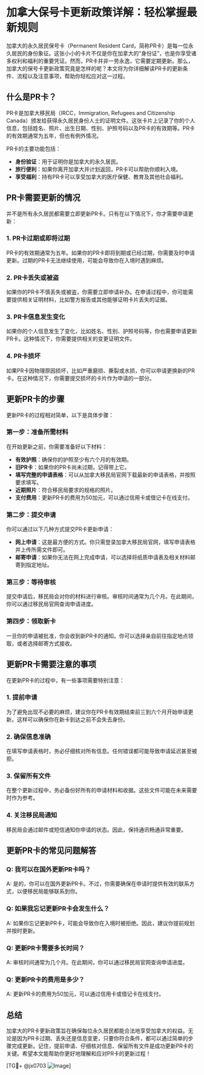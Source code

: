 # 加拿大保号卡更新政策详解：轻松掌握最新规则

加拿大的永久居民保号卡（Permanent Resident Card，简称PR卡）是每一位永久居民的身份象征。这张小小的卡片不仅是你在加拿大的“身份证”，也是你享受诸多权利和福利的重要凭证。然而，PR卡并非一劳永逸，它需要定期更新。那么，加拿大的保号卡更新政策究竟是怎样的呢？本文将为你详细解读PR卡的更新条件、流程以及注意事项，帮助你轻松应对这一过程。

## 什么是PR卡？

PR卡是加拿大移民局（IRCC，Immigration, Refugees and Citizenship Canada）颁发给获得永久居民身份人士的证明文件。这张卡片上记录了你的个人信息，包括姓名、照片、出生日期、性别、护照号码以及PR卡的有效期等。PR卡的有效期通常为五年，但也有例外情况。

PR卡的主要功能包括：

- **身份验证**：用于证明你是加拿大的永久居民。
- **旅行便利**：如果你离开加拿大并计划返回，PR卡可以帮助你顺利入境。
- **享受福利**：持有PR卡可以享受加拿大的医疗保健、教育及其他社会福利。

## PR卡需要更新的情况

并不是所有永久居民都需要立即更新PR卡。只有在以下情况下，你才需要申请更新：

### 1. PR卡过期或即将过期

PR卡的有效期通常为五年。如果你的PR卡即将到期或已经过期，你需要及时申请更新。过期的PR卡无法继续使用，可能会导致你在入境时遇到麻烦。

### 2. PR卡丢失或被盗

如果你的PR卡不慎丢失或被盗，你需要立即申请补办。在申请过程中，你可能需要提供相关证明材料，比如警方报告或其他能够证明卡片丢失的证据。

### 3. PR卡信息发生变化

如果你的个人信息发生了变化，比如姓名、性别、护照号码等，你也需要申请更新PR卡。这种情况下，你需要提供相关的变更证明文件。

### 4. PR卡损坏

如果PR卡因物理原因损坏，比如严重磨损、撕裂或水损，你可以申请更换新的PR卡。在这种情况下，你需要提交损坏的卡片作为申请的一部分。

## 更新PR卡的步骤

更新PR卡的过程相对简单，以下是具体步骤：

### 第一步：准备所需材料

在开始更新之前，你需要准备好以下材料：

- **有效护照**：确保你的护照至少有六个月的有效期。
- **旧PR卡**：如果你的PR卡尚未过期，记得带上它。
- **填写完整的申请表格**：可以从加拿大移民局官网下载最新的申请表格，并按照要求填写。
- **近期照片**：符合移民局要求的规格的照片。
- **支付费用**：更新PR卡的费用为50加元，可以通过信用卡或借记卡在线支付。

### 第二步：提交申请

你可以通过以下几种方式提交PR卡更新申请：

- **网上申请**：这是最方便的方式。你只需登录加拿大移民局官网，填写申请表格并上传所需文件即可。
- **邮寄申请**：如果你无法在网上完成申请，可以选择将纸质申请表及相关材料邮寄到指定地址。

### 第三步：等待审核

提交申请后，移民局会对你的材料进行审核。审核时间通常为几个月。在此期间，你可以通过移民局官网查询申请进度。

### 第四步：领取新卡

一旦你的申请被批准，你会收到新PR卡的通知。你可以选择亲自前往指定地点领取，或者选择邮寄方式接收。

## 更新PR卡需要注意的事项

在更新PR卡的过程中，有一些事项需要特别注意：

### 1. 提前申请

为了避免出现不必要的麻烦，建议你在PR卡有效期结束前三到六个月开始申请更新。这样可以确保你在新卡到达之前不会失去身份。

### 2. 确保信息准确

在填写申请表格时，务必仔细核对所有信息。任何错误都可能导致申请延迟甚至被拒。

### 3. 保留所有文件

在整个更新过程中，务必备份好所有的申请材料和收据。这些文件可能在未来需要时作为参考。

### 4. 关注移民局通知

移民局会通过邮件或短信通知你申请的状态。因此，保持通讯畅通非常重要。

## 更新PR卡的常见问题解答

### Q: 我可以在国外更新PR卡吗？

A: 是的，你可以在国外更新PR卡。不过，你需要确保在申请时提供有效的联系方式，以便移民局能够联系到你。

### Q: 如果我忘记更新PR卡会发生什么？

A: 如果你忘记更新PR卡，可能会导致你在入境时被拒绝。因此，建议你提前规划并按时更新。

### Q: 更新PR卡需要多长时间？

A: 审核时间通常为几个月。在此期间，你可以通过移民局官网查询申请进度。

### Q: 更新PR卡的费用是多少？

A: 更新PR卡的费用为50加元，可以通过信用卡或借记卡在线支付。

## 总结

加拿大的PR卡更新政策旨在确保每位永久居民都能合法地享受加拿大的权益。无论是因为PR卡过期、丢失还是信息变更，只要你符合条件，都可以通过简单的步骤完成更新。记住，提前申请、仔细核对信息、保留所有文件是成功更新PR卡的关键。希望本文能帮助你更好地理解和应对PR卡的更新过程！

[TG💪+ @jx0703 ![Image](https://github.com/user-attachments/assets/dbca1d08-cadb-493c-b0ec-ad6f7a83f270)]